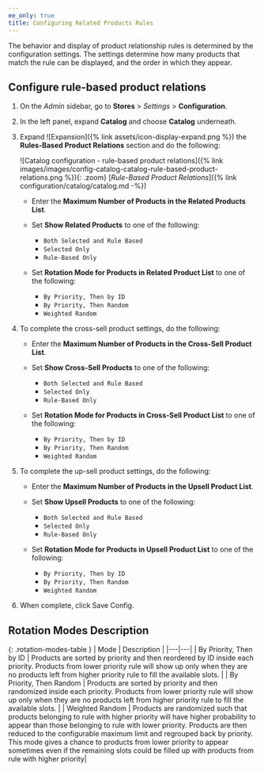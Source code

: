```yaml
---
ee_only: true
title: Configuring Related Products Rules
---
```


The behavior and display of product relationship rules is determined by the configuration settings. The settings determine how many products that match the rule can be displayed, and the order in which they appear.

## Configure rule-based product relations

1. On the _Admin_ sidebar, go to **Stores** > _Settings_ > **Configuration**.

1. In the left panel, expand **Catalog** and choose **Catalog** underneath.

1. Expand ![Expansion]({% link assets/icon-display-expand.png %}) the **Rules-Based Product Relations** section and do the following:

    ![Catalog configuration - rule-based product relations]({% link images/images/config-catalog-catalog-rule-based-product-relations.png %}){: .zoom}
    [_Rule-Based Product Relations_]({% link configuration/catalog/catalog.md -%})

   - Enter the **Maximum Number of Products in the Related Products List**.

   - Set **Show Related Products** to one of the following:

      - `Both Selected and Rule Based`
      - `Selected Only`
      - `Rule-Based Only`

   - Set **Rotation Mode for Products in Related Product List** to one of the following:

      - `By Priority, Then by ID`
      - `By Priority, Then Random`
      - `Weighted Random`

1. To complete the cross-sell product settings, do the following:

   - Enter the **Maximum Number of Products in the Cross-Sell Product List**.

   - Set **Show Cross-Sell Products** to one of the following:

      - `Both Selected and Rule Based`
      - `Selected Only`
      - `Rule-Based Only`

   - Set **Rotation Mode for Products in Cross-Sell Product List** to one of the following:

      - `By Priority, Then by ID`
      - `By Priority, Then Random`
      - `Weighted Random`

1. To complete the up-sell product settings, do the following:

   - Enter the **Maximum Number of Products in the Upsell Product List**.

   - Set **Show Upsell Products** to one of the following:

      - `Both Selected and Rule Based`
      - `Selected Only`
      - `Rule-Based Only`

   - Set **Rotation Mode for Products in Upsell Product List** to one of the following:

      - `By Priority, Then by ID`
      - `By Priority, Then Random`
      - `Weighted Random`

1. When complete, click <span class="btn">Save Config</span>.

## Rotation Modes Description

{: .rotation-modes-table }
| Mode | Description |
|---|---|
| By Priority, Then by ID | Products are sorted by priority and then reordered by ID inside each priority. Products from lower priority rule will show up only when they are no products left from higher priority rule to fill the available slots. |
| By Priority, Then Random | Products are sorted by priority and then randomized inside each priority. Products from lower priority rule will show up only when they are no products left from higher priority rule to fill the available slots. |
| Weighted Random | Products are randomized such that products belonging to rule with higher priority will have higher probability to appear than those belonging to rule with lower priority. Products are then reduced to the configurable maximum limit and regrouped back by priority. This mode gives a chance to products from lower priority to appear sometimes even if the remaining slots could be filled up with products from rule with higher priority|

<style>
.rotation-modes-table td:first-of-type {
  width: 200px;
}
</style>
